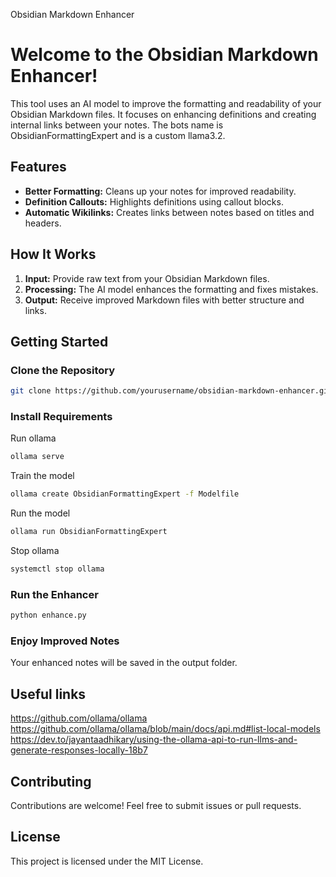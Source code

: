 Obsidian Markdown Enhancer
# Welcome to the Obsidian Markdown Enhancer!

This tool uses an AI model to improve the formatting and readability of your Obsidian Markdown files. It focuses on enhancing definitions and creating internal links between your notes. The bots name is ObsidianFormattingExpert and is a custom llama3.2.

## Features

- **Better Formatting:** Cleans up your notes for improved readability.
- **Definition Callouts:** Highlights definitions using callout blocks.
- **Automatic Wikilinks:** Creates links between notes based on titles and headers.

## How It Works

1. **Input:** Provide raw text from your Obsidian Markdown files.
2. **Processing:** The AI model enhances the formatting and fixes mistakes.
3. **Output:** Receive improved Markdown files with better structure and links.

## Getting Started

### Clone the Repository

```bash
git clone https://github.com/yourusername/obsidian-markdown-enhancer.git
```

### Install Requirements

Run ollama
```bash
ollama serve
```
Train the model
```bash
ollama create ObsidianFormattingExpert -f Modelfile
```

Run the model
```bash
ollama run ObsidianFormattingExpert
```

Stop ollama
```bash
systemctl stop ollama
```


### Run the Enhancer

```bash
python enhance.py
```

### Enjoy Improved Notes

Your enhanced notes will be saved in the output folder.

## Useful links
https://github.com/ollama/ollama
https://github.com/ollama/ollama/blob/main/docs/api.md#list-local-models
https://dev.to/jayantaadhikary/using-the-ollama-api-to-run-llms-and-generate-responses-locally-18b7


## Contributing

Contributions are welcome! Feel free to submit issues or pull requests.

## License

This project is licensed under the MIT License.
